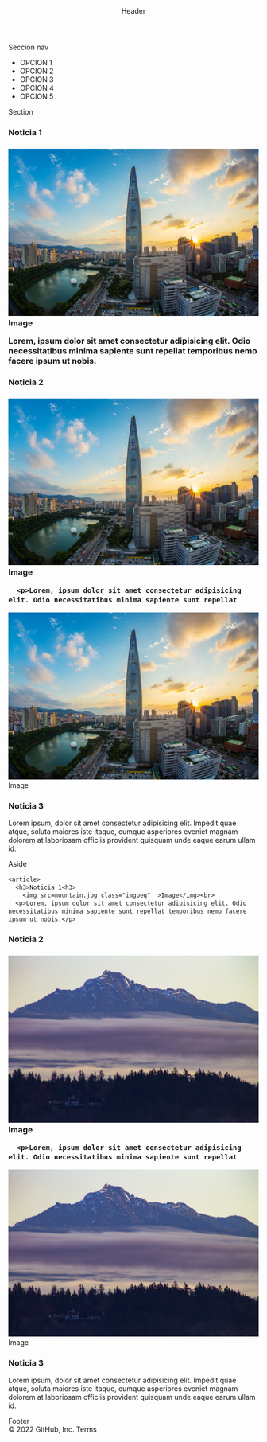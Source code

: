 <!DOCTYPE html>
<html lang="en">
<head>
    <meta charset="UTF-8">
    <meta name="viewport" content="width=device-width, initial-scale=1.0">
    <title>Mi estructura GRID</title>
    <link rel="stylesheet" href="estilos1_bis.css">
</head>
<body>

<main>
  <header>Header</header>
  <nav><p>Seccion nav</p>
    <ul>
      <li>OPCION 1</li>
      <li>OPCION 2</li>
      <li>OPCION 3</li>
      <li>OPCION 4</li>
      <li>OPCION 5</li>
  </ul>
</nav>
  
  <section>Section
    <article>
      <h3>Noticia 1<h3>
        <img src=ciudad.jpg class="imgpeq"  >Image</img><br>
      <p>Lorem, ipsum dolor sit amet consectetur adipisicing elit. Odio necessitatibus minima sapiente sunt repellat temporibus nemo facere ipsum ut nobis.</p>
  </article>
  <article>
      <h3>Noticia 2<h3>
        <img src=ciudad.jpg class="imgpeq"  >Image</img><br>
        
      <p>Lorem, ipsum dolor sit amet consectetur adipisicing elit. Odio necessitatibus minima sapiente sunt repellat
  </article>
  <article>
    <img src=ciudad.jpg class="imgpeq"  >Image</img><br>
      <h3>Noticia 3</h3>
      <p>Lorem ipsum, dolor sit amet consectetur adipisicing elit. Impedit quae atque, soluta maiores iste itaque, cumque asperiores eveniet magnam dolorem at laboriosam officiis provident quisquam unde eaque earum ullam id.</p>
  </section>
  
  <aside>Aside

    <article>
      <h3>Noticia 1<h3>
        <img src=mountain.jpg class="imgpeq"  >Image</img><br>
      <p>Lorem, ipsum dolor sit amet consectetur adipisicing elit. Odio necessitatibus minima sapiente sunt repellat temporibus nemo facere ipsum ut nobis.</p>
  </article>
  <article>
      <h3>Noticia 2<h3>
        <img src=mountain.jpg class="imgpeq"  >Image</img><br>
        
      <p>Lorem, ipsum dolor sit amet consectetur adipisicing elit. Odio necessitatibus minima sapiente sunt repellat
  </article>
  <article>
    <img src=mountain.jpg class="imgpeq"  >Image</img><br>
      <h3>Noticia 3</h3>
      <p>Lorem ipsum, dolor sit amet consectetur adipisicing elit. Impedit quae atque, soluta maiores iste itaque, cumque asperiores eveniet magnam dolorem at laboriosam officiis provident quisquam unde eaque earum ullam id.</p>
  </aside>
  <footer>Footer</footer>
</main>
    
</body>
</html>
© 2022 GitHub, Inc.
Terms
